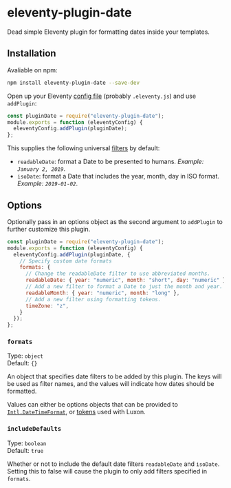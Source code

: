 # eleventy-plugin-date

Dead simple Eleventy plugin for formatting dates inside your templates.

## Installation

Avaliable on npm:

```sh
npm install eleventy-plugin-date --save-dev
```

Open up your Eleventy [config file](https://www.11ty.dev/docs/config/) (probably `.eleventy.js`) and use `addPlugin`:

```js
const pluginDate = require("eleventy-plugin-date");
module.exports = function (eleventyConfig) {
  eleventyConfig.addPlugin(pluginDate);
};
```

This supplies the following universal [filters](https://www.11ty.dev/docs/filters/) by default:

- `readableDate`: format a Date to be presented to humans. _Example: `January 2, 2019`_.
- `isoDate`: format a Date that includes the year, month, day in ISO format. _Example: `2019-01-02`_.

## Options

Optionally pass in an options object as the second argument to `addPlugin` to further customize this plugin.

```js
const pluginDate = require("eleventy-plugin-date");
module.exports = function (eleventyConfig) {
  eleventyConfig.addPlugin(pluginDate, {
    // Specify custom date formats
    formats: {
      // Change the readableDate filter to use abbreviated months.
      readableDate: { year: "numeric", month: "short", day: "numeric" },
      // Add a new filter to format a Date to just the month and year.
      readableMonth: { year: "numeric", month: "long" },
      // Add a new filter using formatting tokens.
      timeZone: "z",
    }
  });
};
```

### `formats`

Type: `object`<br>
Default: `{}`

An object that specifies date filters to be added by this plugin. The keys will be used as filter names, and the values will indicate how dates should be formatted.

Values can either be options objects that can be provided to [`Intl.DateTimeFormat`](https://developer.mozilla.org/en-US/docs/Web/JavaScript/Reference/Global_Objects/DateTimeFormat), or [tokens](https://moment.github.io/luxon/docs/manual/formatting.html#table-of-tokens) used with Luxon.

### `includeDefaults`

Type: `boolean`<br>
Default: `true`

Whether or not to include the default date filters `readableDate` and `isoDate`. Setting this to false will cause the plugin to only add filters specified in `formats`.
